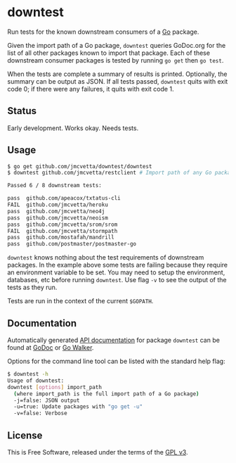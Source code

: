 downtest
========

Run tests for the known downstream consumers of a [Go](http://golang.org)
package.

Given the import path of a Go package, `downtest` queries GoDoc.org for the
list of all other packages known to import that package.  Each of these
downstream consumer packages is tested by running `go get` then `go test`.

When the tests are complete a summary of results is printed.  Optionally, the
summary can be output as JSON.  If all tests passed, `downtest` quits with exit
code 0; if there were any failures, it quits with exit code 1.


## Status

Early development.  Works okay.  Needs tests.


## Usage

```bash
$ go get github.com/jmcvetta/downtest/downtest
$ downtest github.com/jmcvetta/restclient # Import path of any Go package

Passed 6 / 8 downstream tests:

pass  github.com/apeacox/txtatus-cli
FAIL  github.com/jmcvetta/heroku
pass  github.com/jmcvetta/neo4j
pass  github.com/jmcvetta/neoism
pass  github.com/jmcvetta/srom/srom
FAIL  github.com/jmcvetta/stormpath
pass  github.com/mostafah/mandrill
pass  github.com/postmaster/postmaster-go
```

`downtest` knows nothing about the test requirements of downstream packages.
In the example above some tests are failing because they require an environment
variable to be set.  You may need to setup the environment, databases, etc
before running `downtest`.  Use flag `-v` to see the output of the tests as
they run.

Tests are run in the context of the current `$GOPATH`.  


## Documentation

Automatically generated [API
documentation](http://godoc.org/github.com/jmcvetta/downtest) for package
`downtest` can be found at
[GoDoc](http://godoc.org/github.com/jmcvetta/downtest) or [Go
Walker](http://gowalker.org/github.com/jmcvetta/downtest).

Options for the command line tool can be listed with the standard help flag:

```bash
$ downtest -h
Usage of downtest:
downtest [options] import_path
  (where import_path is the full import path of a Go package)
  -j=false: JSON output
  -u=true: Update packages with "go get -u"
  -v=false: Verbose
```


## License

This is Free Software, released under the terms of the [GPL
v3](http://www.gnu.org/copyleft/gpl.html).
